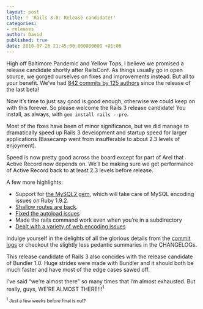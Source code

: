 ```yaml
---
layout: post
title: ! 'Rails 3.0: Release candidate!'
categories:
- releases
author: David
published: true
date: 2010-07-26 21:45:00.000000000 +01:00
---
```

<p>High off Baltimore Pandemic and Yellow Tops, I believe we promised a release candidate shortly after RailsConf. As things usually go in open source, we gorged ourselves on fixes and improvements instead. But all to your benefit. We&#8217;ve had <a href="http://github.com/rails/rails/compare/v3.0.0.beta4...master">842 commits by 125 authors</a> since the release of the last beta!</p>
<p>Now it&#8217;s time to just say good is good enough, otherwise we could keep on with this forever. So please welcome the Rails 3 release candidate! You install, as always, with <code>gem install rails --pre</code>.</p>
<p>Most of the fixes have been of minor significance, but we did manage to dramatically speed up Rails 3 development and startup speed for larger applications (Basecamp went from insufferable to about 2.3 levels of enjoyment).</p>
<p>Speed is now pretty good across the board except for part of Arel that Active Record now depends on. We&#8217;ll be making sure we get performance of Active Record back to at least 2.3 levels before release.</p>
<p>A few more highlights:</p>
<ul>
	<li>Support for <a href="http://github.com/brianmario/mysql2">the MySQL2 gem</a>, which will take care of MySQL encoding issues on Ruby 1.9.2.</li>
	<li><a href="http://github.com/rails/rails/commit/6db9558416cf2133adacbe1634f28c25bfe618d6">Shallow routes are back</a>.</li>
	<li><a href="http://github.com/rails/rails/commit/1b97701e51667e6040b4c576cce9234edef1019e">Fixed the autoload issues</a></li>
	<li>Made the rails command work even when you&#8217;re in a subdirectory</li>
	<li><a href="http://github.com/rails/rails/commit/25215d7285db10e2c04d903f251b791342e4dd6a">Dealt with a variety of web encoding issues</a></li>
</ul>
<p>Indulge yourself in the delights of all the glorious details from the <a href="http://github.com/rails/rails/commits/">commit logs</a> or checkout the slightly less pedantic summaries in the CHANGELOGs.</p>
<p>This release candidate of Rails 3 also concides with the release candidate of Bundler 1.0. Huge strides were made with Bundler and it should both be much faster and have most of the edge cases sawed off.</p>
<p>I&#8217;ve said &#8220;we&#8217;re almost there&#8221; so many times that I&#8217;m almost exhausted. But really, guys, WE&#8217;RE <span class="caps">ALMOST</span> <span class="caps">THERE</span>!!!<sup>1</sup></p>
<p><small><sup>1</sup> Just a few weeks before final is out?</small></p>